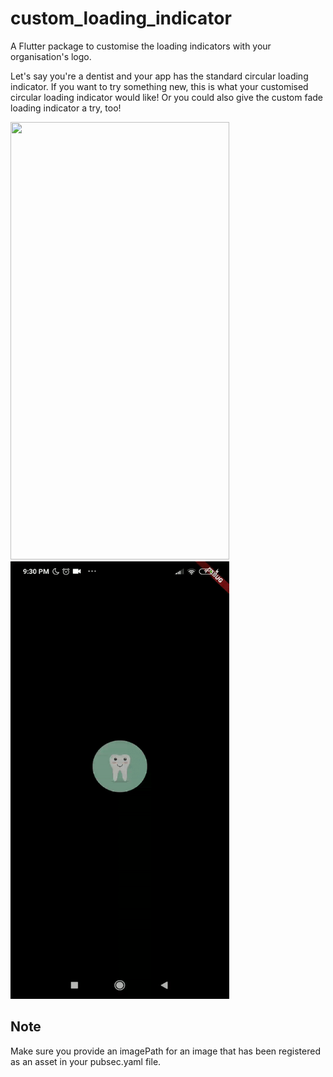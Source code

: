# custom_loading_indicator

A Flutter package to customise the loading indicators with your organisation's logo.

Let's say you're a dentist and your app has the standard circular loading indicator. If you want to try
something new, this is what your customised circular loading indicator would like! Or you could also give the custom fade loading
indicator a try, too! 
<p float="left">
<img src="https://github.com/harshadmanglani/custom_loading_indicator/raw/master/customcircularloading.gif" width="350" height="700"/>
&nbsp&nbsp
<img src="https://github.com/harshadmanglani/custom_loading_indicator/raw/master/customfadeloading.gif" width="350" height="700"/>
</p>

## Note
Make sure you provide an imagePath for an image that has been registered as an asset in your pubsec.yaml file.
